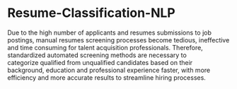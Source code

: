# Resume-Classification-NLP
Due to the high number of applicants and resumes submissions to job postings, manual resumes screening processes become tedious, ineffective and time consuming for talent acquisition professionals. Therefore, standardized automated screening methods are necessary to categorize qualified from unqualified candidates based on their background, education and professional experience faster, with more efficiency and more accurate results to streamline hiring processes.
